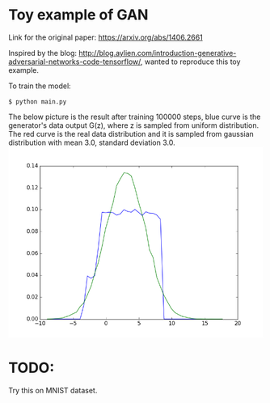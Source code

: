 # Toy example of GAN 

Link for the original paper: https://arxiv.org/abs/1406.2661

Inspired by the blog: 
http://blog.aylien.com/introduction-generative-adversarial-networks-code-tensorflow/, 
wanted to reproduce this toy example. 

To train the model:
    
    $ python main.py
    
The below picture is the result after training 100000 steps, blue curve is the generator's data output G(z),
where z is sampled from uniform distribution. The red curve is the real data distribution and it is sampled 
from gaussian distribution with mean 3.0, standard deviation 3.0.
![Alt text](/pic/GAN.png?raw=true "Trained toy example")


# TODO:

Try this on MNIST dataset.